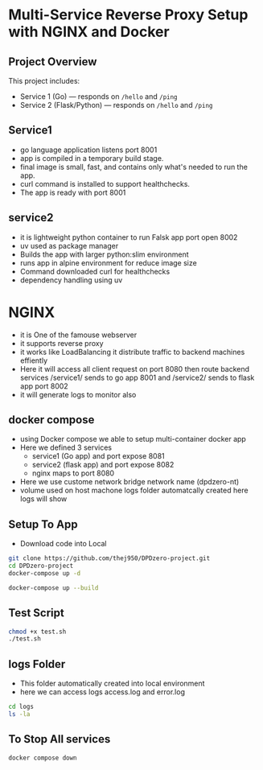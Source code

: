 # Multi-Service Reverse Proxy Setup with NGINX and Docker

## Project Overview

This project includes:
- Service 1 (Go) — responds on `/hello` and `/ping`
- Service 2 (Flask/Python) — responds on `/hello` and `/ping`

## Service1
 - go language application listens port 8001 
 - app is compiled in a temporary build stage.
 -  final image is small, fast, and contains only what's needed to run the app.
 - curl command  is installed to support healthchecks.
 - The app is ready with port 8001

## service2
 - it is lightweight python container to run Falsk app port open 8002
 - uv used as package manager 
 - Builds the app with larger python:slim environment 
 - runs app in alpine environment for reduce image size 
 - Command downloaded curl for healthchecks 
 - dependency handling using uv 
  

# NGINX
 - it is One of the famouse webserver 
 - it supports reverse proxy 
 - it works like LoadBalancing it distribute traffic to backend machines effiently  
 - Here it will access all client request on port 8080 then route backend services /service1/ sends to go app 8001 and /service2/ sends to flask app port 8002
 - it will generate logs to monitor also 

## docker compose 
 - using Docker compose we able to setup multi-container docker app
 - Here we defined 3 services 
    - service1 (Go app) and port expose 8081 
    - service2 (flask app) and port expose 8082
    - nginx maps to port 8080 
 - Here we use custome network bridge network name (dpdzero-nt)
 - volume used on host machone logs folder automatcally created here logs will show 
 

## Setup To App
 - Download code into Local 
 ```bash
 git clone https://github.com/thej950/DPDzero-project.git
 cd DPDzero-project
 docker-compose up -d 
 ```
 ```bash
 docker-compose up --build
 ```
 
 
## Test Script 
```bash
chmod +x test.sh
./test.sh
``` 

## logs Folder
 - This folder automatically created into local environment 
 - here we can access logs access.log and error.log 
 ```bash
 cd logs
 ls -la
 ```
  
## To Stop All services
```bash
docker compose down 
```
